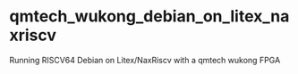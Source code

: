 # qmtech_wukong_debian_on_litex_naxriscv
Running RISCV64 Debian on Litex/NaxRiscv with a qmtech wukong FPGA 
